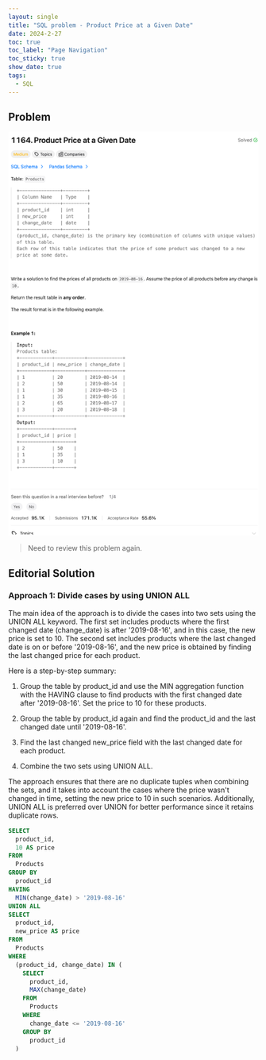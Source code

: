 ```yaml
---
layout: single
title: "SQL problem - Product Price at a Given Date"
date: 2024-2-27
toc: true
toc_label: "Page Navigation"
toc_sticky: true
show_date: true
tags:
  - SQL
---
```


## Problem

[![problem-1164](/assets/images/2024-02-27_13-11-39-problem-1164.png)](/assets/images/2024-02-27_13-11-39-problem-1164.png)

>Need to review this problem again.

## Editorial Solution

### Approach 1: Divide cases by using UNION ALL

The main idea of the approach is to divide the cases into two sets using the UNION ALL keyword. The first set includes products where the first changed date (change\_date) is after '2019-08-16', and in this case, the new price is set to 10. The second set includes products where the last changed date is on or before '2019-08-16', and the new price is obtained by finding the last changed price for each product.

Here is a step-by-step summary:

1. Group the table by product\_id and use the MIN aggregation function with the HAVING clause to find products with the first changed date after '2019-08-16'. Set the price to 10 for these products.

2. Group the table by product\_id again and find the product\_id and the last changed date until '2019-08-16'.

3. Find the last changed new\_price field with the last changed date for each product.

4. Combine the two sets using UNION ALL.

The approach ensures that there are no duplicate tuples when combining the sets, and it takes into account the cases where the price wasn't changed in time, setting the new price to 10 in such scenarios. Additionally, UNION ALL is preferred over UNION for better performance since it retains duplicate rows.

```sql
SELECT
  product_id,
  10 AS price
FROM
  Products
GROUP BY
  product_id
HAVING
  MIN(change_date) > '2019-08-16'
UNION ALL
SELECT
  product_id,
  new_price AS price
FROM
  Products
WHERE
  (product_id, change_date) IN (
    SELECT
      product_id,
      MAX(change_date)
    FROM
      Products
    WHERE
      change_date <= '2019-08-16'
    GROUP BY
      product_id
  )
```

